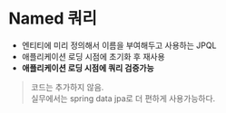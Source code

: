 Named 쿼리
=========
* 엔티티에 미리 정의해서 이름을 부여해두고 사용하는 JPQL
* 애플리케이션 로딩 시점에 초기화 후 재사용
* **애플리케이션 로딩 시점에 쿼리 검증가능**

> 코드는 추가하지 않음.    
> 실무에서는 spring data jpa로 더 편하게 사용가능하다.